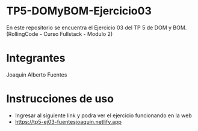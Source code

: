 # TP5-DOMyBOM-Ejercicio03
En este repositorio se encuentra el Ejercicio 03 del TP 5 de DOM y BOM. (RollingCode - Curso Fullstack - Modulo 2)

# Integrantes
Joaquin Alberto Fuentes

# Instrucciones de uso
- Ingresar al siguiente link y podra ver el ejercicio funcionando en la web
- https://tp5-ej03-fuentesjoaquin.netlify.app